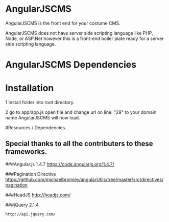 # AngularJSCMS
AngularJSCMS is the front end for your costume CMS.

AngularJSCMS does not have server side scripting language like PHP, Node, or ASP.Net however this is a front-end boiler plate ready for a server side scripting language.  

# AngularJSCMS Dependencies 



# Installation 

1 Install folder into root directory.

2 go to app/app.js open file and change url on line: "29" to your domain name
AngularJSCMS will now load.



#Resources / Dependencies.
## Special thanks to all the contributers to these frameworks.

###Angular.js 1.4.7
	https://code.angularjs.org/1.4.7/


###Pagination Directive
	https://github.com/michaelbromley/angularUtils/tree/master/src/directives/pagination

###HeadJS
	http://headjs.com/

###jQuery 2.1.4

	http://api.jquery.com/